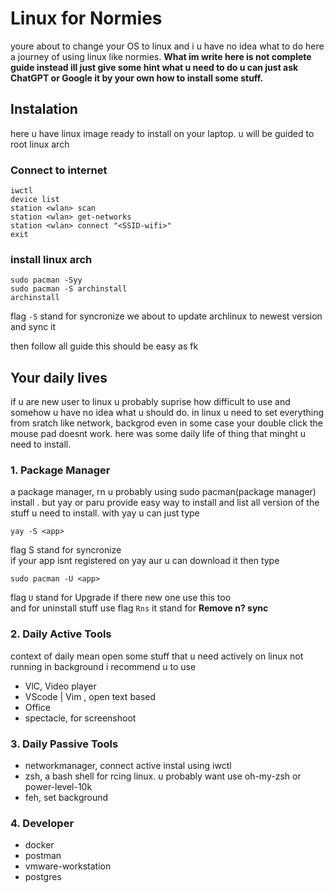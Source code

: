 # Linux for Normies

youre about to change your OS to linux and i u have no idea what to do here a journey of using linux like normies. **What im write here is not complete guide instead ill just give some hint what u need to do u can just ask ChatGPT or Google it by your own how to install some stuff.**

## Instalation
here u have linux image ready to install on your laptop. u will be guided to root linux arch

### Connect to internet
```
iwctl
device list
station <wlan> scan
station <wlan> get-networks
station <wlan> connect "<SSID-wifi>"
exit
```
### install linux arch

```
sudo pacman -Syy
sudo pacman -S archinstall
archinstall
```
flag `-S` stand for syncronize we about to update archlinux to newest version and sync it

then follow all guide this should be easy as fk

## Your daily lives
if u are new user to linux u probably suprise how difficult to use and somehow u have no idea what u should do. in linux u need to set everything from sratch like network, backgrod even in some case your double click the mouse pad doesnt work. here was some daily life of thing that minght u need to install.  

### 1. Package Manager
a package manager, rn u probably using sudo pacman(package manager) install <app>. but yay or paru provide easy way to install and list all version of the stuff u need to install. with yay u can just type 
```
yay -S <app>
```
flag S stand for syncronize  
if your app isnt registered on yay aur u can download it then type 
```
sudo pacman -U <app>
```
flag `U` stand for Upgrade if there new one use this too  
and for uninstall stuff use flag `Rns` it stand for **Remove n? sync**

### 2. Daily Active Tools
context of daily mean open some stuff that u need actively on linux not running in background i recommend u to use 
- VlC, Video player
- VScode | Vim , open text based
- Office
- spectacle, for screenshoot

### 3. Daily Passive Tools 
- networkmanager, connect active instal using iwctl
- zsh, a bash shell for rcing linux. u probably want use oh-my-zsh or power-level-10k
- feh, set background

### 4. Developer
- docker
- postman
- vmware-workstation
- postgres

